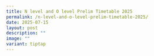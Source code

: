 ```yaml
---
title: N level and O level Prelim Timetable 2025
permalink: /n-level-and-o-level-prelim-timetable-2025/
date: 2025-07-15
layout: post
description: ""
image: ""
variant: tiptap
---
```

